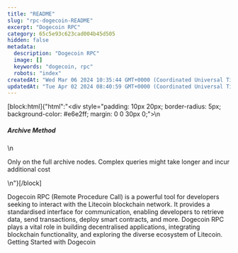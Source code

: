 ```yaml
---
title: "README"
slug: "rpc-dogecoin-README"
excerpt: "Dogecoin RPC"
category: 65c5e93c623cad004b45d505
hidden: false
metadata: 
  description: "Dogecoin RPC"
  image: []
  keywords: "dogecoin, rpc"
  robots: "index"
createdAt: "Wed Mar 06 2024 10:35:44 GMT+0000 (Coordinated Universal Time)"
updatedAt: "Tue Apr 02 2024 08:40:59 GMT+0000 (Coordinated Universal Time)"
---
```

[block:html]{"html":"<div style=\"padding: 10px 20px; border-radius: 5px; background-color: #e6e2ff; margin: 0 0 30px 0;\">\n  <h5>Archive Method</h5>\n  <p>Only on the full archive nodes. Complex queries might take longer and incur additional cost</p>\n</div>"}[/block]

Dogecoin RPC (Remote Procedure Call) is a powerful tool for developers seeking to interact with the Litecoin blockchain network. It provides a standardised interface for communication, enabling developers to retrieve data, send transactions, deploy smart contracts, and more. Dogecoin RPC plays a vital role in building decentralised applications, integrating blockchain functionality, and exploring the diverse ecosystem of Litecoin. Getting Started with Dogecoin&#x20;
